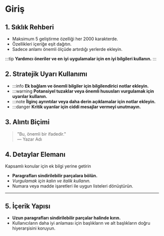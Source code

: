 # Giriş

## 1. Sıklık Rehberi

* Maksimum 5 geliştirme özelliği her 2000 karakterde.
* Özellikleri içeriğe eşit dağıtın.
* Sadece anlamı önemli ölçüde artırdığı yerlerde ekleyin.

:::tip
**Yardımcı öneriler ve en iyi uygulamalar için en iyi bilgileri kullanın.**
:::

## 2. Stratejik Uyarı Kullanımı

* :::info
  **Ek bağlam ve önemli bilgiler için bilgilendirici notlar ekleyin.**
* :::warning
  **Potansiyel tuzaklar veya önemli hususları vurgulamak için uyarılar kullanın.**
* :::note
  **İlginç ayrıntılar veya daha derin açıklamalar için notlar ekleyin.**
* :::danger
  **Kritik uyarılar için ciddi mesajlar vermeyi unutmayın.**

## 3. Alıntı Biçimi

> "Bu, önemli bir ifadedir."  
> — Yazar Adı

## 4. Detaylar Elemanı


Kapsamlı konular için ek bilgi yerine getirin

* **Paragrafları sindirilebilir parçalara bölün.**
* *Vurgulamak için kalın ve italik kullanın.*
* Numara veya madde işaretleri ile uygun listeleri dönüştürün.


---

## 5. İçerik Yapısı

* **Uzun paragrafları sindirilebilir parçalar halinde kırın.**
* Kullanıcıların daha iyi anlaması için başlıkların ve alt başlıkların doğru hiyerarşisini koruyun.